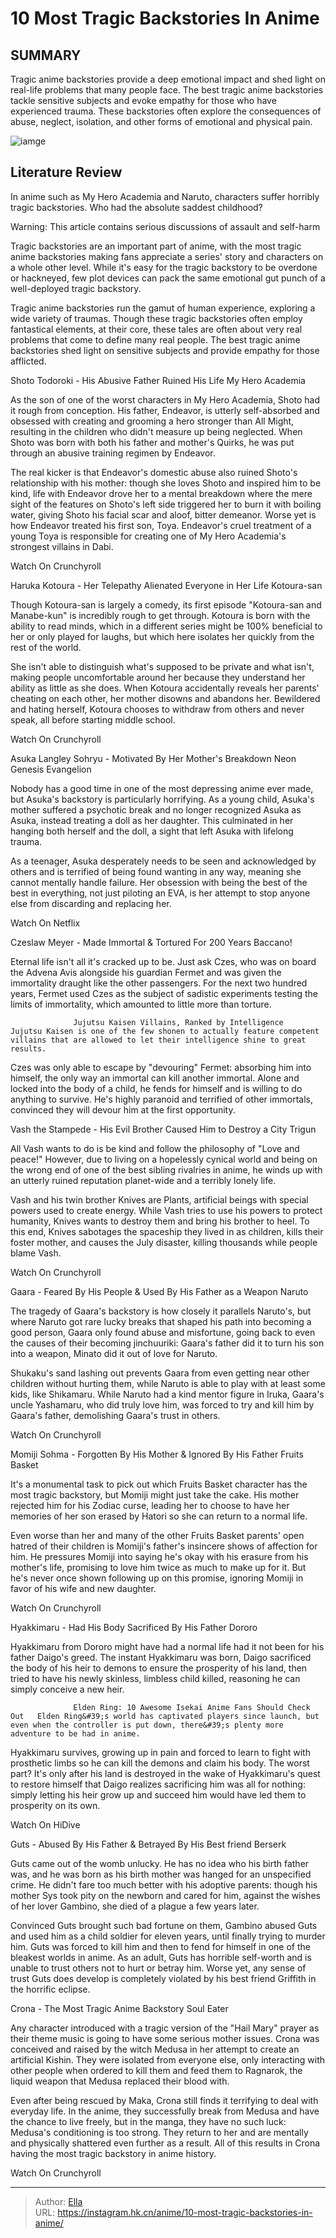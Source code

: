 # 10 Most Tragic Backstories In Anime


## SUMMARY 



  Tragic anime backstories provide a deep emotional impact and shed light on real-life problems that many people face.   The best tragic anime backstories tackle sensitive subjects and evoke empathy for those who have experienced trauma.   These backstories often explore the consequences of abuse, neglect, isolation, and other forms of emotional and physical pain.  

![iamge](https://static1.srcdn.com/wordpress/wp-content/uploads/2023/11/tragic-anime-backstories-with-asuka-gaara-and-vash.jpg)

## Literature Review

In anime such as My Hero Academia and Naruto, characters suffer horribly tragic backstories. Who had the absolute saddest childhood?






Warning: This article contains serious discussions of assault and self-harm







Tragic backstories are an important part of anime, with the most tragic anime backstories making fans appreciate a series&#39; story and characters on a whole other level. While it&#39;s easy for the tragic backstory to be overdone or hackneyed, few plot devices can pack the same emotional gut punch of a well-deployed tragic backstory.

Tragic anime backstories run the gamut of human experience, exploring a wide variety of traumas. Though these tragic backstories often employ fantastical elements, at their core, these tales are often about very real problems that come to define many real people. The best tragic anime backstories shed light on sensitive subjects and provide empathy for those afflicted.


 Shoto Todoroki - His Abusive Father Ruined His Life 
My Hero Academia
         

As the son of one of the worst characters in My Hero Academia, Shoto had it rough from conception. His father, Endeavor, is utterly self-absorbed and obsessed with creating and grooming a hero stronger than All Might, resulting in the children who didn&#39;t measure up being neglected. When Shoto was born with both his father and mother&#39;s Quirks, he was put through an abusive training regimen by Endeavor.




The real kicker is that Endeavor&#39;s domestic abuse also ruined Shoto&#39;s relationship with his mother: though she loves Shoto and inspired him to be kind, life with Endeavor drove her to a mental breakdown where the mere sight of the features on Shoto&#39;s left side triggered her to burn it with boiling water, giving Shoto his facial scar and aloof, bitter demeanor. Worse yet is how Endeavor treated his first son, Toya. Endeavor&#39;s cruel treatment of a young Toya is responsible for creating one of My Hero Academia&#39;s strongest villains in Dabi.

Watch On Crunchyroll



 Haruka Kotoura - Her Telepathy Alienated Everyone in Her Life 
Kotoura-san
          

 Though Kotoura-san is largely a comedy, its first episode &#34;Kotoura-san and Manabe-kun&#34; is incredibly rough to get through. Kotoura is born with the ability to read minds, which in a different series might be 100% beneficial to her or only played for laughs, but which here isolates her quickly from the rest of the world.




She isn&#39;t able to distinguish what&#39;s supposed to be private and what isn&#39;t, making people uncomfortable around her because they understand her ability as little as she does. When Kotoura accidentally reveals her parents&#39; cheating on each other, her mother disowns and abandons her. Bewildered and hating herself, Kotoura chooses to withdraw from others and never speak, all before starting middle school.

Watch On Crunchyroll



 Asuka Langley Sohryu - Motivated By Her Mother&#39;s Breakdown 
Neon Genesis Evangelion
          

Nobody has a good time in one of the most depressing anime ever made, but Asuka&#39;s backstory is particularly horrifying. As a young child, Asuka&#39;s mother suffered a psychotic break and no longer recognized Asuka as Asuka, instead treating a doll as her daughter. This culminated in her hanging both herself and the doll, a sight that left Asuka with lifelong trauma.




As a teenager, Asuka desperately needs to be seen and acknowledged by others and is terrified of being found wanting in any way, meaning she cannot mentally handle failure. Her obsession with being the best of the best in everything, not just piloting an EVA, is her attempt to stop anyone else from discarding and replacing her.

Watch On Netflix



 Czeslaw Meyer - Made Immortal &amp; Tortured For 200 Years 
Baccano!
          

 Eternal life isn&#39;t all it&#39;s cracked up to be. Just ask Czes, who was on board the Advena Avis alongside his guardian Fermet and was given the immortality draught like the other passengers. For the next two hundred years, Fermet used Czes as the subject of sadistic experiments testing the limits of immortality, which amounted to little more than torture.

                  Jujutsu Kaisen Villains, Ranked by Intelligence   Jujutsu Kaisen is one of the few shonen to actually feature competent villains that are allowed to let their intelligence shine to great results.    




Czes was only able to escape by &#34;devouring&#34; Fermet: absorbing him into himself, the only way an immortal can kill another immortal. Alone and locked into the body of a child, he fends for himself and is willing to do anything to survive. He&#39;s highly paranoid and terrified of other immortals, convinced they will devour him at the first opportunity.



 Vash the Stampede - His Evil Brother Caused Him to Destroy a City 
Trigun
         

All Vash wants to do is be kind and follow the philosophy of &#34;Love and peace!&#34; However, due to living on a hopelessly cynical world and being on the wrong end of one of the best sibling rivalries in anime, he winds up with an utterly ruined reputation planet-wide and a terribly lonely life.

Vash and his twin brother Knives are Plants, artificial beings with special powers used to create energy. While Vash tries to use his powers to protect humanity, Knives wants to destroy them and bring his brother to heel. To this end, Knives sabotages the spaceship they lived in as children, kills their foster mother, and causes the July disaster, killing thousands while people blame Vash.




Watch On Crunchyroll



 Gaara - Feared By His People &amp; Used By His Father as a Weapon 
Naruto
         

The tragedy of Gaara&#39;s backstory is how closely it parallels Naruto&#39;s, but where Naruto got rare lucky breaks that shaped his path into becoming a good person, Gaara only found abuse and misfortune, going back to even the causes of their becoming jinchuuriki: Gaara&#39;s father did it to turn his son into a weapon, Minato did it out of love for Naruto.

Shukaku&#39;s sand lashing out prevents Gaara from even getting near other children without hurting them, while Naruto is able to play with at least some kids, like Shikamaru. While Naruto had a kind mentor figure in Iruka, Gaara&#39;s uncle Yashamaru, who did truly love him, was forced to try and kill him by Gaara&#39;s father, demolishing Gaara&#39;s trust in others.

Watch On Crunchyroll






 Momiji Sohma - Forgotten By His Mother &amp; Ignored By His Father 
Fruits Basket
          

 It&#39;s a monumental task to pick out which Fruits Basket character has the most tragic backstory, but Momiji might just take the cake. His mother rejected him for his Zodiac curse, leading her to choose to have her memories of her son erased by Hatori so she can return to a normal life.

Even worse than her and many of the other Fruits Basket parents&#39; open hatred of their children is Momiji&#39;s father&#39;s insincere shows of affection for him. He pressures Momiji into saying he&#39;s okay with his erasure from his mother&#39;s life, promising to love him twice as much to make up for it. But he&#39;s never once shown following up on this promise, ignoring Momiji in favor of his wife and new daughter.

Watch On Crunchyroll



 Hyakkimaru - Had His Body Sacrificed By His Father 
Dororo
          




 Hyakkimaru from Dororo might have had a normal life had it not been for his father Daigo&#39;s greed. The instant Hyakkimaru was born, Daigo sacrificed the body of his heir to demons to ensure the prosperity of his land, then tried to have his newly skinless, limbless child killed, reasoning he can simply conceive a new heir.

                  Elden Ring: 10 Awesome Isekai Anime Fans Should Check Out   Elden Ring&#39;s world has captivated players since launch, but even when the controller is put down, there&#39;s plenty more adventure to be had in anime.   

Hyakkimaru survives, growing up in pain and forced to learn to fight with prosthetic limbs so he can kill the demons and claim his body. The worst part? It&#39;s only after his land is destroyed in the wake of Hyakkimaru&#39;s quest to restore himself that Daigo realizes sacrificing him was all for nothing: simply letting his heir grow up and succeed him would have led them to prosperity on its own.

Watch On HiDive



 Guts - Abused By His Father &amp; Betrayed By His Best friend 
Berserk
         




Guts came out of the womb unlucky. He has no idea who his birth father was, and he was born as his birth mother was hanged for an unspecified crime. He didn&#39;t fare too much better with his adoptive parents: though his mother Sys took pity on the newborn and cared for him, against the wishes of her lover Gambino, she died of a plague a few years later.

Convinced Guts brought such bad fortune on them, Gambino abused Guts and used him as a child soldier for eleven years, until finally trying to murder him. Guts was forced to kill him and then to fend for himself in one of the bleakest worlds in anime. As an adult, Guts has horrible self-worth and is unable to trust others not to hurt or betray him. Worse yet, any sense of trust Guts does develop is completely violated by his best friend Griffith in the horrific eclipse.



 Crona - The Most Tragic Anime Backstory 
Soul Eater
          




 Any character introduced with a tragic version of the &#34;Hail Mary&#34; prayer as their theme music is going to have some serious mother issues. Crona was conceived and raised by the witch Medusa in her attempt to create an artificial Kishin. They were isolated from everyone else, only interacting with other people when ordered to kill them and feed them to Ragnarok, the liquid weapon that Medusa replaced their blood with.

Even after being rescued by Maka, Crona still finds it terrifying to deal with everyday life. In the anime, they successfully break from Medusa and have the chance to live freely, but in the manga, they have no such luck: Medusa&#39;s conditioning is too strong. They return to her and are mentally and physically shattered even further as a result. All of this results in Crona having the most tragic backstory in anime history.

Watch On Crunchyroll



---

> Author: [Ella](https://instagram.hk.cn/)  
> URL: https://instagram.hk.cn/anime/10-most-tragic-backstories-in-anime/  

